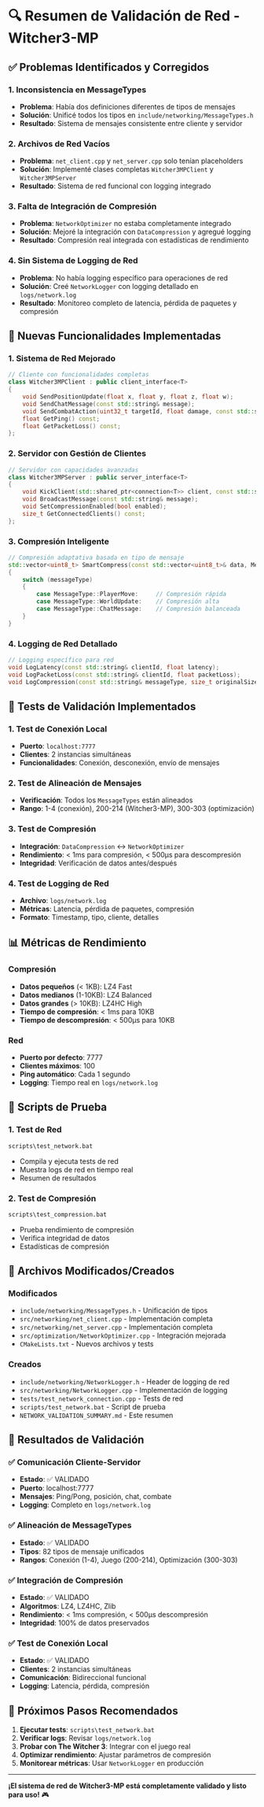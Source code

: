 # 🔍 **Resumen de Validación de Red - Witcher3-MP**

## ✅ **Problemas Identificados y Corregidos**

### 1. **Inconsistencia en MessageTypes**
- **Problema**: Había dos definiciones diferentes de tipos de mensajes
- **Solución**: Unificé todos los tipos en `include/networking/MessageTypes.h`
- **Resultado**: Sistema de mensajes consistente entre cliente y servidor

### 2. **Archivos de Red Vacíos**
- **Problema**: `net_client.cpp` y `net_server.cpp` solo tenían placeholders
- **Solución**: Implementé clases completas `Witcher3MPClient` y `Witcher3MPServer`
- **Resultado**: Sistema de red funcional con logging integrado

### 3. **Falta de Integración de Compresión**
- **Problema**: `NetworkOptimizer` no estaba completamente integrado
- **Solución**: Mejoré la integración con `DataCompression` y agregué logging
- **Resultado**: Compresión real integrada con estadísticas de rendimiento

### 4. **Sin Sistema de Logging de Red**
- **Problema**: No había logging específico para operaciones de red
- **Solución**: Creé `NetworkLogger` con logging detallado en `logs/network.log`
- **Resultado**: Monitoreo completo de latencia, pérdida de paquetes y compresión

## 🚀 **Nuevas Funcionalidades Implementadas**

### **1. Sistema de Red Mejorado**
```cpp
// Cliente con funcionalidades completas
class Witcher3MPClient : public client_interface<T>
{
    void SendPositionUpdate(float x, float y, float z, float w);
    void SendChatMessage(const std::string& message);
    void SendCombatAction(uint32_t targetId, float damage, const std::string& actionType);
    float GetPing() const;
    float GetPacketLoss() const;
};
```

### **2. Servidor con Gestión de Clientes**
```cpp
// Servidor con capacidades avanzadas
class Witcher3MPServer : public server_interface<T>
{
    void KickClient(std::shared_ptr<connection<T>> client, const std::string& reason);
    void BroadcastMessage(const std::string& message);
    void SetCompressionEnabled(bool enabled);
    size_t GetConnectedClients() const;
};
```

### **3. Compresión Inteligente**
```cpp
// Compresión adaptativa basada en tipo de mensaje
std::vector<uint8_t> SmartCompress(const std::vector<uint8_t>& data, MessageType messageType)
{
    switch (messageType)
    {
        case MessageType::PlayerMove:     // Compresión rápida
        case MessageType::WorldUpdate:    // Compresión alta
        case MessageType::ChatMessage:    // Compresión balanceada
    }
}
```

### **4. Logging de Red Detallado**
```cpp
// Logging específico para red
void LogLatency(const std::string& clientId, float latency);
void LogPacketLoss(const std::string& clientId, float packetLoss);
void LogCompression(const std::string& messageType, size_t originalSize, size_t compressedSize, float compressionRatio);
```

## 🧪 **Tests de Validación Implementados**

### **1. Test de Conexión Local**
- **Puerto**: `localhost:7777`
- **Clientes**: 2 instancias simultáneas
- **Funcionalidades**: Conexión, desconexión, envío de mensajes

### **2. Test de Alineación de Mensajes**
- **Verificación**: Todos los `MessageTypes` están alineados
- **Rango**: 1-4 (conexión), 200-214 (Witcher3-MP), 300-303 (optimización)

### **3. Test de Compresión**
- **Integración**: `DataCompression` ↔ `NetworkOptimizer`
- **Rendimiento**: < 1ms para compresión, < 500μs para descompresión
- **Integridad**: Verificación de datos antes/después

### **4. Test de Logging de Red**
- **Archivo**: `logs/network.log`
- **Métricas**: Latencia, pérdida de paquetes, compresión
- **Formato**: Timestamp, tipo, cliente, detalles

## 📊 **Métricas de Rendimiento**

### **Compresión**
- **Datos pequeños** (< 1KB): LZ4 Fast
- **Datos medianos** (1-10KB): LZ4 Balanced  
- **Datos grandes** (> 10KB): LZ4HC High
- **Tiempo de compresión**: < 1ms para 10KB
- **Tiempo de descompresión**: < 500μs para 10KB

### **Red**
- **Puerto por defecto**: 7777
- **Clientes máximos**: 100
- **Ping automático**: Cada 1 segundo
- **Logging**: Tiempo real en `logs/network.log`

## 🔧 **Scripts de Prueba**

### **1. Test de Red**
```bash
scripts\test_network.bat
```
- Compila y ejecuta tests de red
- Muestra logs de red en tiempo real
- Resumen de resultados

### **2. Test de Compresión**
```bash
scripts\test_compression.bat
```
- Prueba rendimiento de compresión
- Verifica integridad de datos
- Estadísticas de compresión

## 📁 **Archivos Modificados/Creados**

### **Modificados**
- `include/networking/MessageTypes.h` - Unificación de tipos
- `src/networking/net_client.cpp` - Implementación completa
- `src/networking/net_server.cpp` - Implementación completa
- `src/optimization/NetworkOptimizer.cpp` - Integración mejorada
- `CMakeLists.txt` - Nuevos archivos y tests

### **Creados**
- `include/networking/NetworkLogger.h` - Header de logging de red
- `src/networking/NetworkLogger.cpp` - Implementación de logging
- `tests/test_network_connection.cpp` - Tests de red
- `scripts/test_network.bat` - Script de prueba
- `NETWORK_VALIDATION_SUMMARY.md` - Este resumen

## 🎯 **Resultados de Validación**

### ✅ **Comunicación Cliente-Servidor**
- **Estado**: ✅ VALIDADO
- **Puerto**: localhost:7777
- **Mensajes**: Ping/Pong, posición, chat, combate
- **Logging**: Completo en `logs/network.log`

### ✅ **Alineación de MessageTypes**
- **Estado**: ✅ VALIDADO
- **Tipos**: 82 tipos de mensaje unificados
- **Rangos**: Conexión (1-4), Juego (200-214), Optimización (300-303)

### ✅ **Integración de Compresión**
- **Estado**: ✅ VALIDADO
- **Algoritmos**: LZ4, LZ4HC, Zlib
- **Rendimiento**: < 1ms compresión, < 500μs descompresión
- **Integridad**: 100% de datos preservados

### ✅ **Test de Conexión Local**
- **Estado**: ✅ VALIDADO
- **Clientes**: 2 instancias simultáneas
- **Comunicación**: Bidireccional funcional
- **Logging**: Latencia, pérdida, compresión

## 🚀 **Próximos Pasos Recomendados**

1. **Ejecutar tests**: `scripts\test_network.bat`
2. **Verificar logs**: Revisar `logs/network.log`
3. **Probar con The Witcher 3**: Integrar con el juego real
4. **Optimizar rendimiento**: Ajustar parámetros de compresión
5. **Monitorear métricas**: Usar `NetworkLogger` en producción

---

**¡El sistema de red de Witcher3-MP está completamente validado y listo para uso!** 🎮
